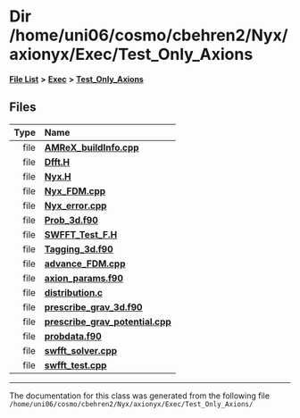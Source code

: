 
# Dir /home/uni06/cosmo/cbehren2/Nyx/axionyx/Exec/Test\_Only\_Axions


[**File List**](files.md) **>** [**Exec**](dir_43a12cefb7942b6f49b5b628aafd3192.md) **>** [**Test\_Only\_Axions**](dir_eb24725df855cf6c732a19e4912f662a.md)











## Files

| Type | Name |
| ---: | :--- |
| file | [**AMReX\_buildInfo.cpp**](AMReX__buildInfo_8cpp.md) <br> |
| file | [**Dfft.H**](Dfft_8H.md) <br> |
| file | [**Nyx.H**](Exec_2Test__Only__Axions_2Nyx_8H.md) <br> |
| file | [**Nyx\_FDM.cpp**](Nyx__FDM_8cpp.md) <br> |
| file | [**Nyx\_error.cpp**](Exec_2Test__Only__Axions_2Nyx__error_8cpp.md) <br> |
| file | [**Prob\_3d.f90**](Prob__3d_8f90.md) <br> |
| file | [**SWFFT\_Test\_F.H**](SWFFT__Test__F_8H.md) <br> |
| file | [**Tagging\_3d.f90**](Exec_2Test__Only__Axions_2Tagging__3d_8f90.md) <br> |
| file | [**advance\_FDM.cpp**](advance__FDM_8cpp.md) <br> |
| file | [**axion\_params.f90**](axion__params_8f90.md) <br> |
| file | [**distribution.c**](distribution_8c.md) <br> |
| file | [**prescribe\_grav\_3d.f90**](Exec_2Test__Only__Axions_2prescribe__grav__3d_8f90.md) <br> |
| file | [**prescribe\_grav\_potential.cpp**](Exec_2Test__Only__Axions_2prescribe__grav__potential_8cpp.md) <br> |
| file | [**probdata.f90**](probdata_8f90.md) <br> |
| file | [**swfft\_solver.cpp**](swfft__solver_8cpp.md) <br> |
| file | [**swfft\_test.cpp**](swfft__test_8cpp.md) <br> |


















------------------------------
The documentation for this class was generated from the following file `/home/uni06/cosmo/cbehren2/Nyx/axionyx/Exec/Test_Only_Axions/`
